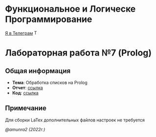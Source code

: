 # Функциональное и Логическе Программирование

[Я в Телеграм](https://t.me/amunra2) <img src="https://img.icons8.com/external-tal-revivo-shadow-tal-revivo/344/external-telegram-is-a-cloud-based-instant-messaging-and-voice-over-ip-service-logo-shadow-tal-revivo.png" alt="Telegram" width=15>

# Лабораторная работа №7 (Prolog)

## Общая информация

* **Тема**: Обработка списков на Prolog
* **Отчет**: [ссылка](./docs/falp_lab17.pdf)
* **Код**: [ссылка](./src/)


## Примечание

Для сборки LaTex дополнительных файлов настроек не требуется


_@amunra2 (2022г.)_
